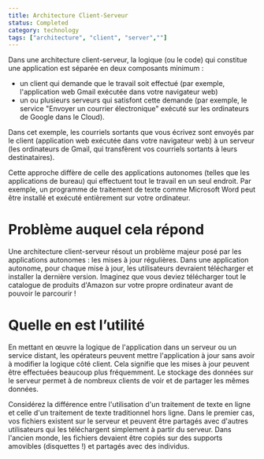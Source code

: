 ```yaml
---
title: Architecture Client-Serveur
status: Completed
category: technology
tags: ["architecture", "client", "server",""]
---
```

Dans une architecture client-serveur, la logique (ou le code) qui constitue une application est séparée en deux composants minimum :
- un client qui demande que le travail soit effectué (par exemple, l'application web Gmail exécutée dans votre navigateur web)
- un ou plusieurs serveurs qui satisfont cette demande (par exemple, le service "Envoyer un courrier électronique" exécuté sur les ordinateurs de Google dans le Cloud).

Dans cet exemple, les courriels sortants que vous écrivez sont envoyés par le client (application web exécutée dans votre navigateur web) à un serveur (les ordinateurs de Gmail, qui transfèrent vos courriels sortants à leurs destinataires).

Cette approche diffère de celle des applications autonomes (telles que les applications de bureau) qui effectuent tout le travail en un seul endroit.
Par exemple, un programme de traitement de texte comme Microsoft Word peut être installé et exécuté entièrement sur votre ordinateur.

# Problème auquel cela répond

Une architecture client-serveur résout un problème majeur posé par les applications autonomes : les mises à jour régulières.
Dans une application autonome, pour chaque mise à jour, les utilisateurs devraient télécharger et installer la dernière version.
Imaginez que vous deviez télécharger tout le catalogue de produits d'Amazon sur votre propre ordinateur avant de pouvoir le parcourir !

# Quelle en est l’utilité

En mettant en œuvre la logique de l'application dans un serveur ou un service distant, les opérateurs peuvent mettre l'application à jour sans avoir à modifier la logique côté client.
Cela signifie que les mises à jour peuvent être effectuées beaucoup plus fréquemment.
Le stockage des données sur le serveur permet à de nombreux clients de voir et de partager les mêmes données.

Considérez la différence entre l'utilisation d'un traitement de texte en ligne et celle d'un traitement de texte traditionnel hors ligne.
Dans le premier cas, vos fichiers existent sur le serveur et peuvent être partagés avec d'autres utilisateurs qui les téléchargent simplement à partir du serveur.
Dans l'ancien monde, les fichiers devaient être copiés sur des supports amovibles (disquettes !) et partagés avec des individus.